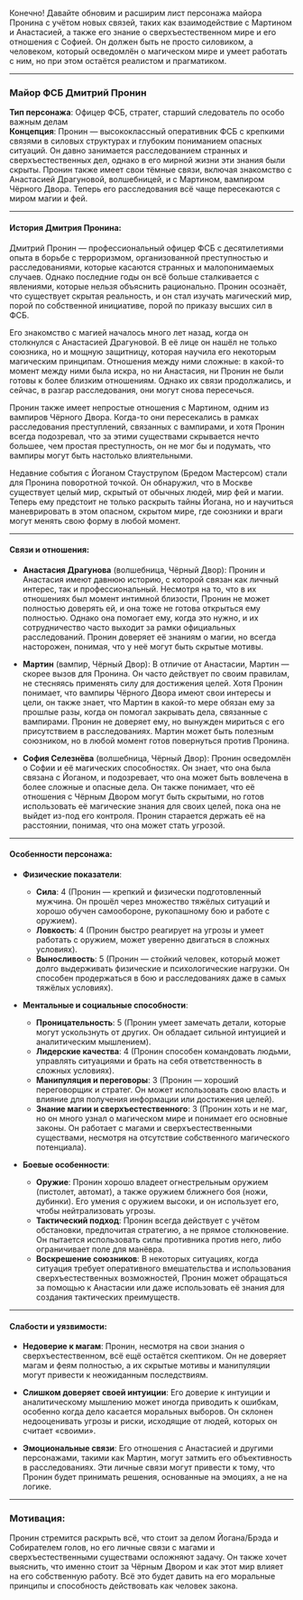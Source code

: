 Конечно! Давайте обновим и расширим лист персонажа майора Пронина с учётом новых связей, таких как взаимодействие с Мартином и Анастасией, а также его знание о сверхъестественном мире и его отношения с Софией. Он должен быть не просто силовиком, а человеком, который осведомлён о магическом мире и умеет работать с ним, но при этом остаётся реалистом и прагматиком.

---

### **Майор ФСБ Дмитрий Пронин**  
**Тип персонажа**: Офицер ФСБ, стратег, старший следователь по особо важным делам  
**Концепция**: Пронин — высококлассный оперативник ФСБ с крепкими связями в силовых структурах и глубоким пониманием опасных ситуаций. Он давно занимается расследованием странных и сверхъестественных дел, однако в его мирной жизни эти знания были скрыты. Пронин также имеет свои тёмные связи, включая знакомство с Анастасией Драгуновой, волшебницей, и с Мартином, вампиром Чёрного Двора. Теперь его расследования всё чаще пересекаются с миром магии и фей.

---

#### **История Дмитрия Пронина**:

Дмитрий Пронин — профессиональный офицер ФСБ с десятилетиями опыта в борьбе с терроризмом, организованной преступностью и расследованиями, которые касаются странных и малопонимаемых случаев. Однако последние годы он всё больше сталкивается с явлениями, которые нельзя объяснить рационально. Пронин осознаёт, что существует скрытая реальность, и он стал изучать магический мир, порой по собственной инициативе, порой по приказу высших сил в ФСБ.

Его знакомство с магией началось много лет назад, когда он столкнулся с Анастасией Драгуновой. В её лице он нашёл не только союзника, но и мощную защитницу, которая научила его некоторым магическим принципам. Отношения между ними сложные: в какой-то момент между ними была искра, но ни Анастасия, ни Пронин не были готовы к более близким отношениям. Однако их связи продолжались, и сейчас, в разгар расследования, они могут снова пересечься.

Пронин также имеет непростые отношения с Мартином, одним из вампиров Чёрного Двора. Когда-то они пересекались в рамках расследования преступлений, связанных с вампирами, и хотя Пронин всегда подозревал, что за этими существами скрывается нечто большее, чем простая преступность, он не мог бы и подумать, что вампиры могут быть настолько влиятельными.

Недавние события с Йоганом Стауструпом (Бредом Мастерсом) стали для Пронина поворотной точкой. Он обнаружил, что в Москве существует целый мир, скрытый от обычных людей, мир фей и магии. Теперь ему предстоит не только раскрыть тайны Йогана, но и научиться маневрировать в этом опасном, скрытом мире, где союзники и враги могут менять свою форму в любой момент.

---

#### **Связи и отношения**:

- **Анастасия Драгунова** (волшебница, Чёрный Двор): Пронин и Анастасия имеют давнюю историю, с которой связан как личный интерес, так и профессиональный. Несмотря на то, что в их отношениях был момент интимной близости, Пронин не может полностью доверять ей, и она тоже не готова открыться ему полностью. Однако она помогает ему, когда это нужно, и их сотрудничество часто выходит за рамки официальных расследований. Пронин доверяет её знаниям о магии, но всегда насторожен, понимая, что у неё могут быть скрытые мотивы.

- **Мартин** (вампир, Чёрный Двор): В отличие от Анастасии, Мартин — скорее вызов для Пронина. Он часто действует по своим правилам, не стесняясь применять силу для достижения целей. Хотя Пронин понимает, что вампиры Чёрного Двора имеют свои интересы и цели, он также знает, что Мартин в какой-то мере обязан ему за прошлые разы, когда он помогал закрывать дела, связанные с вампирами. Пронин не доверяет ему, но вынужден мириться с его присутствием в расследованиях. Мартин может быть полезным союзником, но в любой момент готов повернуться против Пронина.

- **София Селезнёва** (волшебница, Чёрный Двор): Пронин осведомлён о Софии и её магических способностях. Он знает, что она была связана с Йоганом, и подозревает, что она может быть вовлечена в более сложные и опасные дела. Он также понимает, что её отношения с Чёрным Двором могут быть скрытыми, но готов использовать её магические знания для своих целей, пока она не выйдет из-под его контроля. Пронин старается держать её на расстоянии, понимая, что она может стать угрозой.

---

#### **Особенности персонажа**:

- **Физические показатели**:
   - **Сила**: 4 (Пронин — крепкий и физически подготовленный мужчина. Он прошёл через множество тяжёлых ситуаций и хорошо обучен самообороне, рукопашному бою и работе с оружием).
   - **Ловкость**: 4 (Пронин быстро реагирует на угрозы и умеет работать с оружием, может уверенно двигаться в сложных условиях).
   - **Выносливость**: 5 (Пронин — стойкий человек, который может долго выдерживать физические и психологические нагрузки. Он способен продержаться в бою и расследованиях даже в самых тяжёлых условиях).

- **Ментальные и социальные способности**:
   - **Проницательность**: 5 (Пронин умеет замечать детали, которые могут ускользнуть от других. Он обладает сильной интуицией и аналитическим мышлением).
   - **Лидерские качества**: 4 (Пронин способен командовать людьми, управлять ситуациями и брать на себя ответственность в сложных условиях).
   - **Манипуляция и переговоры**: 3 (Пронин — хороший переговорщик и стратег. Он может использовать свою власть и влияние для получения информации или достижения целей).
   - **Знание магии и сверхъестественного**: 3 (Пронин хоть и не маг, но он много узнал о магическом мире и понимает его основные законы. Он работает с магами и сверхъестественными существами, несмотря на отсутствие собственного магического потенциала).

- **Боевые особенности**:
   - **Оружие**: Пронин хорошо владеет огнестрельным оружием (пистолет, автомат), а также оружием ближнего боя (ножи, дубинки). Его умения с оружием высоки, и он использует его, чтобы нейтрализовать угрозы.
   - **Тактический подход**: Пронин всегда действует с учётом обстановки, предпочитая стратегию, а не прямое столкновение. Он пытается использовать силы противника против него, либо ограничивает поле для манёвра.
   - **Воскрешение союзников**: В некоторых ситуациях, когда ситуация требует оперативного вмешательства и использования сверхъестественных возможностей, Пронин может обращаться за помощью к Анастасии или даже использовать её знания для создания тактических преимуществ.

---

#### **Слабости и уязвимости**:

- **Недоверие к магам**: Пронин, несмотря на свои знания о сверхъестественном, всё ещё остаётся скептиком. Он не доверяет магам и феям полностью, а их скрытые мотивы и манипуляции могут привести к неожиданным последствиям.
  
- **Слишком доверяет своей интуиции**: Его доверие к интуиции и аналитическому мышлению может иногда приводить к ошибкам, особенно когда дело касается моральных выборов. Он склонен недооценивать угрозы и риски, исходящие от людей, которых он считает «своими».

- **Эмоциональные связи**: Его отношения с Анастасией и другими персонажами, такими как Мартин, могут затмить его объективность в расследованиях. Эти личные связи могут привести к тому, что Пронин будет принимать решения, основанные на эмоциях, а не на логике.

---

### **Мотивация**:

Пронин стремится раскрыть всё, что стоит за делом Йогана/Брэда и Собирателем голов, но его личные связи с магами и сверхъестественными существами осложняют задачу. Он также хочет выяснить, что именно стоит за Чёрным Двором и как этот мир влияет на его собственную работу. Всё это будет давить на его моральные принципы и способность действовать как человек закона.

